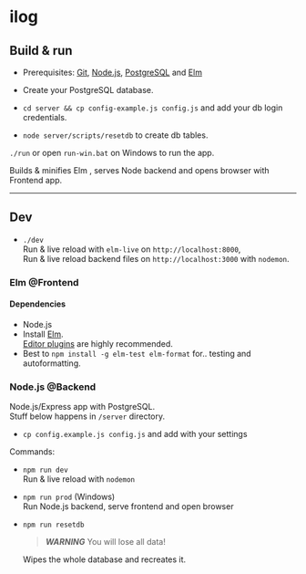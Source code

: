 # ilog

## Build & run

- Prerequisites:
  [Git](https://git-scm.com/download/win), [Node.js](https://nodejs.org/en/download/), [PostgreSQL](https://www.postgresql.org/download/) and [Elm](https://guide.elm-lang.org/install/elm.html)

- Create your PostgreSQL database.

- `cd server && cp config-example.js config.js` and add your db login credentials.

- `node server/scripts/resetdb` to create db tables.

`./run` or open `run-win.bat` on Windows to run the app.

Builds & minifies Elm , serves Node backend and opens browser with Frontend app.

---

## Dev

- `./dev`  
  Run & live reload with `elm-live` on `http://localhost:8000`,  
  Run & live reload backend files on `http://localhost:3000` with `nodemon`.

### Elm @Frontend

#### Dependencies

- Node.js
- Install [Elm](https://guide.elm-lang.org/install/).  
  [Editor plugins](https://github.com/elm/editor-plugins) are highly recommended.
- Best to `npm install -g elm-test elm-format` for.. testing and autoformatting.

### Node.js @Backend

Node.js/Express app with PostgreSQL.  
Stuff below happens in `/server` directory.

- `cp config.example.js config.js` and add with your settings

Commands:

- `npm run dev`  
  Run & live reload with `nodemon`

- `npm run prod` (Windows)  
  Run Node.js backend, serve frontend and open browser

- `npm run resetdb`

  > **_WARNING_** You will lose all data!

  Wipes the whole database and recreates it.
